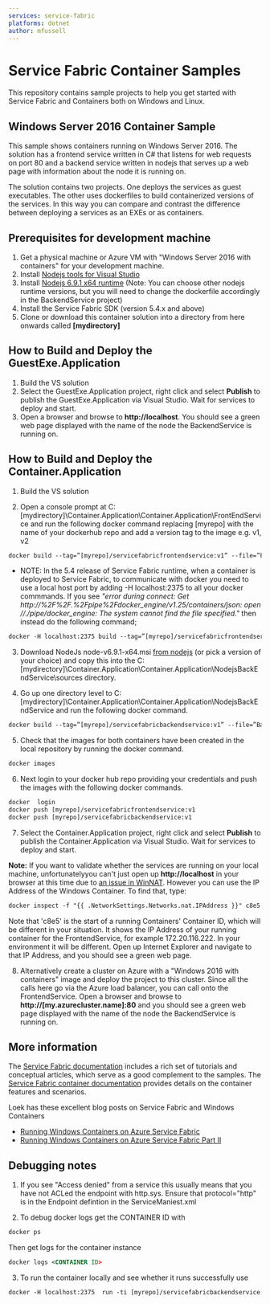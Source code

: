 ```yaml
---
services: service-fabric
platforms: dotnet
author: mfussell
---
```


# Service Fabric Container Samples
This repository contains sample projects to help you get started with Service Fabric and Containers both on Windows and Linux.

## Windows Server 2016 Container Sample
This sample shows containers running on Windows Server 2016. The solution has a frontend service written in C# that listens for web requests on port 80 and
a backend service written in nodejs that serves up a web page with information about the node it is running on.

The solution contains two projects. One deploys the services as guest executables. The other uses dockerfiles to build containerized versions of the services.
In this way you can compare and contrast the difference between deploying a services as an EXEs or as containers.

## Prerequisites for development machine
1. Get a physical machine or Azure VM with "Windows Server 2016 with containers" for your development machine. 
2. Install [Nodejs tools for Visual Studio](https://www.visualstudio.com/vs/node-js/)  
3. Install [Nodejs 6.9.1 x64 runtime](https://nodejs.org/en/) (Note: You can choose other nodejs runtime versions, but you will need to change the dockerfile accordingly in the BackendService project)
4. Install the Service Fabric SDK (version 5.4.x and above)
5. Clone or download this container solution into a directory from here onwards called **[mydirectory]**

## How to Build and Deploy the GuestExe.Application
1. Build the VS solution
2. Select the GuestExe.Application project, right click and select **Publish** to publish the GuestExe.Application via Visual Studio. Wait for services to deploy and start.
3. Open a browser and browse to **http://localhost**. You should see a green web page displayed with the name of the node the BackendService is running on.

## How to Build and Deploy the Container.Application
1. Build the VS solution

2. Open a console prompt at C:\[mydirectory]\Container.Application\Container.Application\FrontEndService and run the following docker
command replacing [myrepo] with the name of your dockerhub repo and add a version tag to the image e.g. v1, v2

```xml
docker build --tag=”[myrepo]/servicefabricfrontendservice:v1” --file=”FrontEndService.dockerfile” .
```

- NOTE: In the 5.4 release of Service Fabric runtime, when a container is deployed to Service Fabric, to communicate with docker you need to use a local host port by adding -H localhost:2375 to all your docker commmands.
If you see *"error during connect: Get http://%2F%2F.%2Fpipe%2Fdocker_engine/v1.25/containers/json: open //./pipe/docker_engine: The system cannot find the file specified."* then instead do the following command;

```xml
docker -H localhost:2375 build --tag=”[myrepo]/servicefabricfrontendservice:v1” --file=”FrontEndService.dockerfile” .
```
3. Download NodeJs node-v6.9.1-x64.msi [from nodejs](https://nodejs.org/en/) (or pick a version of your choice) and copy this into the 
C:\[mydirectory]\Container.Application\Container.Application\NodejsBackEndService\sources directory.

4. Go up one directory level to C:\[mydirectory]\Container.Application\Container.Application\NodejsBackEndService and run the following docker command.

```xml
docker build --tag=”[myrepo]/servicefabricbackendservice:v1” --file=”BackEndService.dockerfile” .
```

5. Check that the images for both containers have been created in the local repository by running the docker command.

```xml
docker images
```
6. Next login to your docker hub repo providing your credentials and push the images with the following docker commands. 

```xml
docker  login
docker push [myrepo]/servicefabricfrontendservice:v1
docker push [myrepo]/servicefabricbackendservice:v1
```

7. Select the Container.Application project, right click and select **Publish** to publish the Container.Application via Visual Studio. Wait for services to deploy and start.

**Note:** If you want to validate whether the services are running on your local machine, unfortunatelyyou can't just open up **http://localhost** in your browser at this time due to
[an issue in WinNAT](https://blogs.technet.microsoft.com/virtualization/2016/05/25/windows-nat-winnat-capabilities-and-limitations/). However you can use the IP Address of the Windows Container. 
To find that, type:

```xml
docker inspect -f "{{ .NetworkSettings.Networks.nat.IPAddress }}" c8e5 
```

Note that 'c8e5' is the start of a running Containers' Container ID, which will be different in your situation.
It shows the IP Address of your running container for the FrontendService, for example 172.20.116.222. In your environment it will be different.
Open up Internet Explorer and navigate to that IP Address, and you should see a green web page.

8. Alternatively create a cluster on Azure with a "Windows 2016 with containers" image and deploy the 
project to this cluster. Since all the calls here go via the Azure load balancer, you can call onto the FrontendService.
Open a browser and browse to **http://[my.azurecluster.name]:80** and you should see a green web page displayed with the name of the node the BackendService is running on.

## More information
The [Service Fabric documentation][service-fabric-docs] includes a rich set of tutorials and conceptual articles, which serve as a good complement to the samples.
The [Service Fabric container documentation][service-fabric-containers-overview] provides details on the container features and scenarios.

 Loek has these excellent blog posts on Service Fabric and Windows Containers 
- [Running Windows Containers on Azure Service Fabric](https://loekd.blogspot.com/2017/01/running-windows-containers-on-azure.html)
- [Running Windows Containers on Azure Service Fabric Part II](https://loekd.blogspot.com/2017/01/running-windows-containers-on-azure_10.html)


## Debugging notes
1. If you see "Access denied" from a service this usually means that you have not ACLed the endpoint with http.sys. 
Ensure that protocol="http" is in the Endpoint defintion in the ServiceManiest.xml 

2. To debug docker logs get the CONTAINER ID with

```xml
docker ps
```
 
Then get logs for the container instance 

```xml
docker logs <CONTAINER ID> 
```

3. To run the container locally and see whether it runs successfully use

```xml
docker -H localhost:2375  run -ti [myrepo]/servicefabricbackendservice:v1
```

<!-- Links -->

[service-fabric-docs]: http://aka.ms/servicefabricdocs
[service-fabric-containers-overview]: https://docs.microsoft.com/en-us/azure/service-fabric/service-fabric-containers-overview/
[service-fabric-samples]: http://aka.ms/servicefabricsamples
